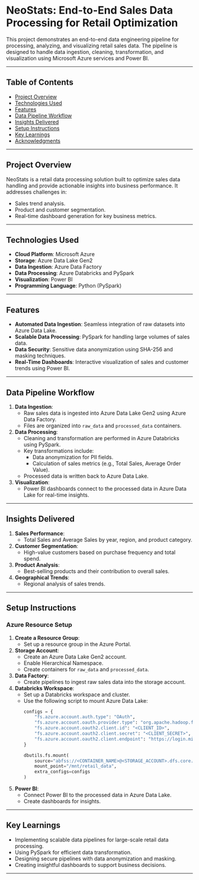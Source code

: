 # NeoStats: End-to-End Sales Data Processing for Retail Optimization

This project demonstrates an end-to-end data engineering pipeline for processing, analyzing, and visualizing retail sales data. The pipeline is designed to handle data ingestion, cleaning, transformation, and visualization using Microsoft Azure services and Power BI.

---

## Table of Contents
- [Project Overview](#project-overview)
- [Technologies Used](#technologies-used)
- [Features](#features)
- [Data Pipeline Workflow](#data-pipeline-workflow)
- [Insights Delivered](#insights-delivered)
- [Setup Instructions](#setup-instructions)
- [Key Learnings](#key-learnings)
- [Acknowledgments](#acknowledgments)

---

## Project Overview
NeoStats is a retail data processing solution built to optimize sales data handling and provide actionable insights into business performance. It addresses challenges in:
- Sales trend analysis.
- Product and customer segmentation.
- Real-time dashboard generation for key business metrics.

---

## Technologies Used
- **Cloud Platform**: Microsoft Azure
- **Storage**: Azure Data Lake Gen2
- **Data Ingestion**: Azure Data Factory
- **Data Processing**: Azure Databricks and PySpark
- **Visualization**: Power BI
- **Programming Language**: Python (PySpark)

---

## Features
- **Automated Data Ingestion**: Seamless integration of raw datasets into Azure Data Lake.
- **Scalable Data Processing**: PySpark for handling large volumes of sales data.
- **Data Security**: Sensitive data anonymization using SHA-256 and masking techniques.
- **Real-Time Dashboards**: Interactive visualization of sales and customer trends using Power BI.

---

## Data Pipeline Workflow
1. **Data Ingestion**:
   - Raw sales data is ingested into Azure Data Lake Gen2 using Azure Data Factory.
   - Files are organized into `raw_data` and `processed_data` containers.
2. **Data Processing**:
   - Cleaning and transformation are performed in Azure Databricks using PySpark.
   - Key transformations include:
     - Data anonymization for PII fields.
     - Calculation of sales metrics (e.g., Total Sales, Average Order Value).
   - Processed data is written back to Azure Data Lake.
3. **Visualization**:
   - Power BI dashboards connect to the processed data in Azure Data Lake for real-time insights.

---

## Insights Delivered
1. **Sales Performance**:
   - Total Sales and Average Sales by year, region, and product category.
2. **Customer Segmentation**:
   - High-value customers based on purchase frequency and total spend.
3. **Product Analysis**:
   - Best-selling products and their contribution to overall sales.
4. **Geographical Trends**:
   - Regional analysis of sales trends.

---

## Setup Instructions

### Azure Resource Setup
1. **Create a Resource Group**:
   - Set up a resource group in the Azure Portal.
2. **Storage Account**:
   - Create an Azure Data Lake Gen2 account.
   - Enable Hierarchical Namespace.
   - Create containers for `raw_data` and `processed_data`.
3. **Data Factory**:
   - Create pipelines to ingest raw sales data into the storage account.
4. **Databricks Workspace**:
   - Set up a Databricks workspace and cluster.
   - Use the following script to mount Azure Data Lake:
     ```python
     configs = {
         "fs.azure.account.auth.type": "OAuth",
         "fs.azure.account.oauth.provider.type": "org.apache.hadoop.fs.azurebfs.oauth2.ClientCredsTokenProvider",
         "fs.azure.account.oauth2.client.id": "<CLIENT_ID>",
         "fs.azure.account.oauth2.client.secret": "<CLIENT_SECRET>",
         "fs.azure.account.oauth2.client.endpoint": "https://login.microsoftonline.com/<TENANT_ID>/oauth2/token"
     }

     dbutils.fs.mount(
         source="abfss://<CONTAINER_NAME>@<STORAGE_ACCOUNT>.dfs.core.windows.net",
         mount_point="/mnt/retail_data",
         extra_configs=configs
     )
     ```
5. **Power BI**:
   - Connect Power BI to the processed data in Azure Data Lake.
   - Create dashboards for insights.

---

## Key Learnings
- Implementing scalable data pipelines for large-scale retail data processing.
- Using PySpark for efficient data transformation.
- Designing secure pipelines with data anonymization and masking.
- Creating insightful dashboards to support business decisions.

---

